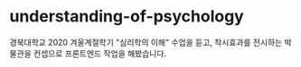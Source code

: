 # understanding-of-psychology
경북대학교 2020 겨울계절학기 "심리학의 이해" 수업을 듣고, 착시효과를 전시하는 박물관을 컨셉으로 프론트엔드 작업을 해봤습니다. 
